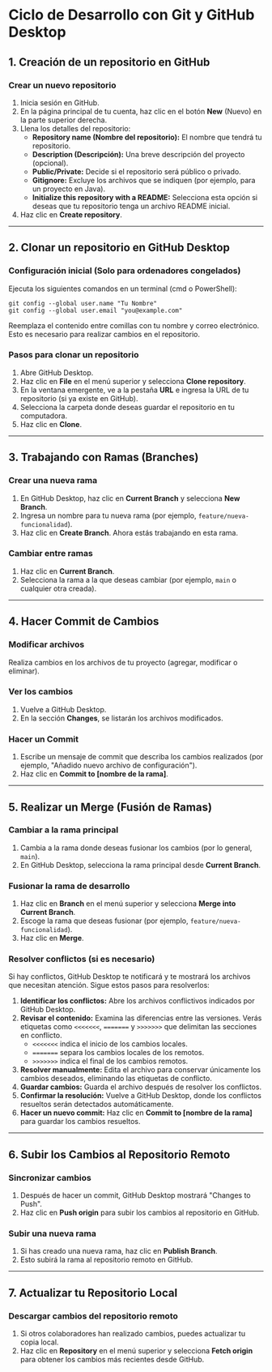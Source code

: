 # Ciclo de Desarrollo con Git y GitHub Desktop

## 1. Creación de un repositorio en GitHub

### Crear un nuevo repositorio
1. Inicia sesión en GitHub.
2. En la página principal de tu cuenta, haz clic en el botón **New** (Nuevo) en la parte superior derecha.
3. Llena los detalles del repositorio:
   - **Repository name (Nombre del repositorio):** El nombre que tendrá tu repositorio.
   - **Description (Descripción):** Una breve descripción del proyecto (opcional).
   - **Public/Private:** Decide si el repositorio será público o privado.
   - **Gitignore:** Excluye los archivos que se indiquen (por ejemplo, para un proyecto en Java).
   - **Initialize this repository with a README:** Selecciona esta opción si deseas que tu repositorio tenga un archivo README inicial.
4. Haz clic en **Create repository**.

---

## 2. Clonar un repositorio en GitHub Desktop

### Configuración inicial (Solo para ordenadores congelados)
Ejecuta los siguientes comandos en un terminal (cmd o PowerShell):
```
git config --global user.name "Tu Nombre"
git config --global user.email "you@example.com"
```
Reemplaza el contenido entre comillas con tu nombre y correo electrónico. Esto es necesario para realizar cambios en el repositorio.

### Pasos para clonar un repositorio
1. Abre GitHub Desktop.
2. Haz clic en **File** en el menú superior y selecciona **Clone repository**.
3. En la ventana emergente, ve a la pestaña **URL** e ingresa la URL de tu repositorio (si ya existe en GitHub).
4. Selecciona la carpeta donde deseas guardar el repositorio en tu computadora.
5. Haz clic en **Clone**.

---

## 3. Trabajando con Ramas (Branches)

### Crear una nueva rama
1. En GitHub Desktop, haz clic en **Current Branch** y selecciona **New Branch**.
2. Ingresa un nombre para tu nueva rama (por ejemplo, `feature/nueva-funcionalidad`).
3. Haz clic en **Create Branch**. Ahora estás trabajando en esta rama.

### Cambiar entre ramas
1. Haz clic en **Current Branch**.
2. Selecciona la rama a la que deseas cambiar (por ejemplo, `main` o cualquier otra creada).

---

## 4. Hacer Commit de Cambios

### Modificar archivos
Realiza cambios en los archivos de tu proyecto (agregar, modificar o eliminar).

### Ver los cambios
1. Vuelve a GitHub Desktop.
2. En la sección **Changes**, se listarán los archivos modificados.

### Hacer un Commit
1. Escribe un mensaje de commit que describa los cambios realizados (por ejemplo, "Añadido nuevo archivo de configuración").
2. Haz clic en **Commit to [nombre de la rama]**.

---

## 5. Realizar un Merge (Fusión de Ramas)

### Cambiar a la rama principal
1. Cambia a la rama donde deseas fusionar los cambios (por lo general, `main`).
2. En GitHub Desktop, selecciona la rama principal desde **Current Branch**.

### Fusionar la rama de desarrollo
1. Haz clic en **Branch** en el menú superior y selecciona **Merge into Current Branch**.
2. Escoge la rama que deseas fusionar (por ejemplo, `feature/nueva-funcionalidad`).
3. Haz clic en **Merge**.

### Resolver conflictos (si es necesario)
Si hay conflictos, GitHub Desktop te notificará y te mostrará los archivos que necesitan atención. Sigue estos pasos para resolverlos:
1. **Identificar los conflictos:** Abre los archivos conflictivos indicados por GitHub Desktop.
2. **Revisar el contenido:** Examina las diferencias entre las versiones. Verás etiquetas como `<<<<<<<`, `=======` y `>>>>>>>` que delimitan las secciones en conflicto.
   - `<<<<<<<` indica el inicio de los cambios locales.
   - `=======` separa los cambios locales de los remotos.
   - `>>>>>>>` indica el final de los cambios remotos.
3. **Resolver manualmente:** Edita el archivo para conservar únicamente los cambios deseados, eliminando las etiquetas de conflicto.
4. **Guardar cambios:** Guarda el archivo después de resolver los conflictos.
5. **Confirmar la resolución:** Vuelve a GitHub Desktop, donde los conflictos resueltos serán detectados automáticamente.
6. **Hacer un nuevo commit:** Haz clic en **Commit to [nombre de la rama]** para guardar los cambios resueltos.

---

## 6. Subir los Cambios al Repositorio Remoto

### Sincronizar cambios
1. Después de hacer un commit, GitHub Desktop mostrará "Changes to Push".
2. Haz clic en **Push origin** para subir los cambios al repositorio en GitHub.

### Subir una nueva rama
1. Si has creado una nueva rama, haz clic en **Publish Branch**.
2. Esto subirá la rama al repositorio remoto en GitHub.

---

## 7. Actualizar tu Repositorio Local

### Descargar cambios del repositorio remoto
1. Si otros colaboradores han realizado cambios, puedes actualizar tu copia local.
2. Haz clic en **Repository** en el menú superior y selecciona **Fetch origin** para obtener los cambios más recientes desde GitHub.
